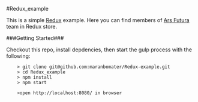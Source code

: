 #Redux_example

This is a simple [Redux](https://github.com/reactjs/redux) example. Here you can find members of [Ars Futura](http://arsfutura.co/) team in Redux store.

###Getting Started###

Checkout this repo, install depdencies, then start the gulp process with the following:

```
	> git clone git@github.com:maranbomater/Redux-example.git
	> cd Redux_example
	> npm install
	> npm start

	>open http://localhost:8080/ in browser
```
